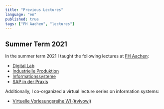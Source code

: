 ```yaml
---
title: "Previous Lectures"
language: "en"
published: true
tags: ["FH Aachen", "lectures"]
---
```


## Summer Term 2021

In the summer term 2021 I taught the following lectures at [FH Aachen](https://www.fh-aachen.de):

- [Digital Lab](/teaching/21_st_digital_lab)
- [Industrielle Produktion](/teaching/21_st_industrielle_produktion)
- [Informationssysteme](/teaching/21_st_informationssysteme)
- [SAP in der Praxis](/teaching/21_st_sap_in_der_praxis)

Additionally, I co-organized a virtual lecture series on information systems:

- [Virtuelle Vorlesungsreihe WI (#vivowi)](/teaching/21_st_vivowi)
